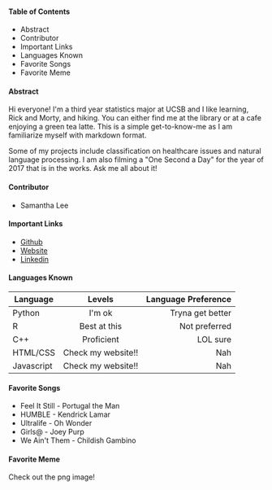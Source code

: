 #### Table of Contents
+ Abstract
+ Contributor
+ Important Links
+ Languages Known
+ Favorite Songs
+ Favorite Meme

#### Abstract
Hi everyone! I'm a third year statistics major at UCSB and I like learning, Rick and Morty, and hiking. You can either find me at the library or at a cafe enjoying a green tea latte. This is a simple get-to-know-me as I am familiarize myself with markdown format. 

Some of my projects include classification on healthcare issues and natural language processing. I am also filming a "One Second a Day" for the year of 2017 that is in the works. Ask me all about it! 

#### Contributor
+ Samantha Lee

#### Important Links
+ [Github](www.github.com/ksamanthalee)
+ [Website](samanthaklee.github.io)
+ [Linkedin](www.linkedin.com/in/ksamantha)

#### Languages Known
| Language      | Levels        	 | Language Preference |
| ------------- |:------------------:| -------------------:|
| Python     	| I'm ok 			 | Tryna get better    |
| R      		| Best at this  	 |  Not preferred 			   |
| C++ 			| Proficient    	 | LOL sure  		   |
| HTML/CSS 		| Check my website!! |  Nah 		       |
| Javascript    | Check my website!! |  Nah 			   |

#### Favorite Songs
+ Feel It Still - Portugal the Man
+ HUMBLE - Kendrick Lamar
+ Ultralife - Oh Wonder 
+ Girls@ - Joey Purp
+ We Ain't Them - Childish Gambino

#### Favorite Meme 
Check out the png image! 
